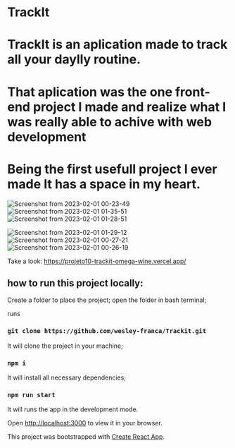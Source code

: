 # TrackIt

<h1>TrackIt is an aplication made to track all your daylly routine.</h1>

<h1>That aplication was the one front-end project I made and realize what I was really able to achive with web development</h1>
<h1>Being the first usefull project I ever made It has a space in my heart.</h1>

![Screenshot from 2023-02-01 00-23-49](https://user-images.githubusercontent.com/106840825/215953658-368d98a4-c7f0-4ae8-9682-ec975abdce06.png)
![Screenshot from 2023-02-01 01-35-51](https://user-images.githubusercontent.com/106840825/215954089-5c650e76-e23b-4c4f-905f-71e40dac26a0.png)
![Screenshot from 2023-02-01 01-28-51](https://user-images.githubusercontent.com/106840825/215953520-d6460087-e8f9-423e-8c70-baa8a2d2d1d8.png)

![Screenshot from 2023-02-01 01-29-12](https://user-images.githubusercontent.com/106840825/215953504-8419e36a-565d-45f9-9371-2d021ea61df9.png)
![Screenshot from 2023-02-01 00-27-21](https://user-images.githubusercontent.com/106840825/215953599-c055af2a-09c6-46c2-9631-c8b47f5793c5.png)
![Screenshot from 2023-02-01 00-26-19](https://user-images.githubusercontent.com/106840825/215954902-37e5a6e2-0f94-4d59-90c5-5aff9e62ca55.png)


Take a look: https://projeto10-trackit-omega-wine.vercel.app/


## how to run this project locally:

Create a folder to place the project;
open the folder in bash terminal;

runs

### `git clone https://github.com/wesley-franca/Trackit.git`
It will clone the project in your machine;

### `npm i`
It will install all necessary dependencies;

### `npm run start`
It will runs the app in the development mode.

Open [http://localhost:3000](http://localhost:3000) to view it in your browser.

This project was bootstrapped with [Create React App](https://github.com/facebook/create-react-app).
